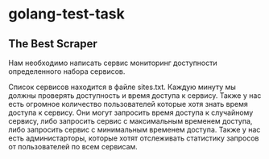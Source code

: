 # golang-test-task


## The Best Scraper

Нам необходимо написать сервис мониторинг доступности определенного набора сервисов.

Список сервисов находится в файле sites.txt. 
Каждую минуту мы должны проверять доступность и время доступа к сервису.
Также у нас есть огромное количество пользователей которые хотя знать время доступа 
к сервису. Они могут запросить время доступа к случайному сервису, либо запросить сервис с
максимальным временем доступа, либо запросить сервис с минимальным временем
доступа. Также у нас есть администарторы, которые хотят отслеживать статистику
запросов от пользователей по всем сервисам.
